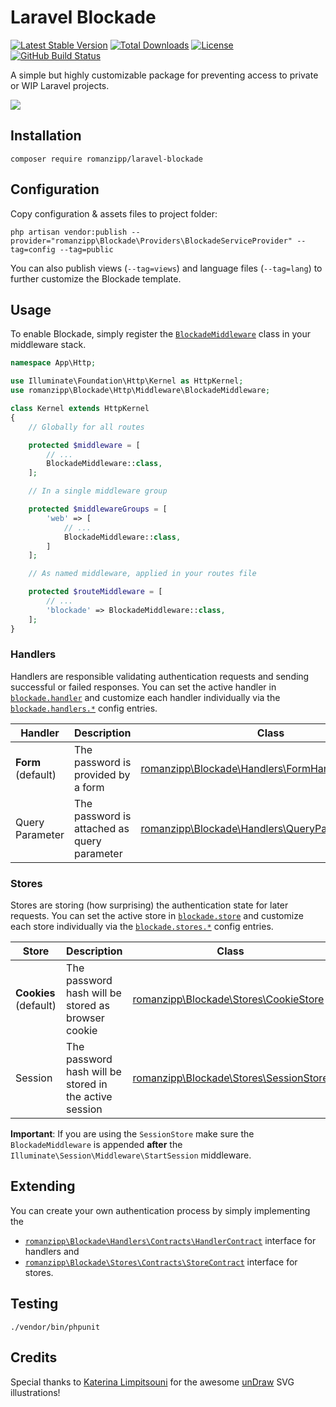 # Laravel Blockade

[![Latest Stable Version](https://img.shields.io/packagist/v/romanzipp/Laravel-Blockade.svg?style=flat-square)](https://packagist.org/packages/romanzipp/laravel-blockade)
[![Total Downloads](https://img.shields.io/packagist/dt/romanzipp/Laravel-Blockade.svg?style=flat-square)](https://packagist.org/packages/romanzipp/laravel-blockade)
[![License](https://img.shields.io/packagist/l/romanzipp/Laravel-Blockade.svg?style=flat-square)](https://packagist.org/packages/romanzipp/laravel-blockade)
[![GitHub Build Status](https://img.shields.io/github/workflow/status/romanzipp/Laravel-Blockade/Tests?style=flat-square)](https://github.com/romanzipp/Laravel-Blockade/actions)

A simple but highly customizable package for preventing access to private or WIP Laravel projects.

![](https://raw.githubusercontent.com/romanzipp/Laravel-Blockade/master/preview.png)

## Installation

```
composer require romanzipp/laravel-blockade
```

## Configuration

Copy configuration & assets files to project folder:

```
php artisan vendor:publish --provider="romanzipp\Blockade\Providers\BlockadeServiceProvider" --tag=config --tag=public
```

You can also publish views (`--tag=views`) and language files (`--tag=lang`) to further customize the Blockade template.

## Usage

To enable Blockade, simply register the [`BlockadeMiddleware`](https://github.com/romanzipp/Laravel-Blockade/blob/master/src/Http/Middleware/BlockadeMiddleware.php) class in your middleware stack.

```php
namespace App\Http;

use Illuminate\Foundation\Http\Kernel as HttpKernel;
use romanzipp\Blockade\Http\Middleware\BlockadeMiddleware;

class Kernel extends HttpKernel
{
    // Globally for all routes

    protected $middleware = [
        // ...
        BlockadeMiddleware::class,
    ];

    // In a single middleware group

    protected $middlewareGroups = [
        'web' => [
            // ...
            BlockadeMiddleware::class,
        ]
    ];

    // As named middleware, applied in your routes file

    protected $routeMiddleware = [
        // ...
        'blockade' => BlockadeMiddleware::class,
    ];
}
```

### Handlers

Handlers are responsible validating authentication requests and sending successful or failed responses. You can set the active handler in [`blockade.handler`](https://github.com/romanzipp/Laravel-Blockade/blob/master/config/blockade.php#L28) and customize each handler individually via the [`blockade.handlers.*`](https://github.com/romanzipp/Laravel-Blockade/blob/master/config/blockade.php#L51) config entries.

| Handler | Description | Class |
| --- | --- | --- |
| **Form** (default) | The password is provided by a form | [romanzipp\Blockade\Handlers\FormHandler](https://github.com/romanzipp/Laravel-Blockade/blob/master/src/Handlers/FormHandler.php) |
| Query Parameter | The password is attached as query parameter | [romanzipp\Blockade\Handlers\QueryParameterHandler](https://github.com/romanzipp/Laravel-Blockade/blob/master/src/Handlers/QueryParameterHandler.php) | 

### Stores

Stores are storing (how surprising) the authentication state for later requests. You can set the active store in [`blockade.store`](https://github.com/romanzipp/Laravel-Blockade/blob/master/config/blockade.php#L38) and customize each store individually via the [`blockade.stores.*`](https://github.com/romanzipp/Laravel-Blockade/blob/master/config/blockade.php#L81) config entries.

| Store | Description | Class |
| --- | --- | --- |
| **Cookies** (default) | The password hash will be stored as browser cookie | [romanzipp\Blockade\Stores\CookieStore](https://github.com/romanzipp/Laravel-Blockade/blob/master/src/Stores/CookieStore.php) |
| Session | The password hash will be stored in the active session | [romanzipp\Blockade\Stores\SessionStore](https://github.com/romanzipp/Laravel-Blockade/blob/master/src/Stores/SessionStore.php) | 

**Important**: If you are using the `SessionStore` make sure the `BlockadeMiddleware` is appended **after** the `Illuminate\Session\Middleware\StartSession` middleware.

## Extending

You can create your own authentication process by simply implementing the
 - [`romanzipp\Blockade\Handlers\Contracts\HandlerContract`](https://github.com/romanzipp/Laravel-Blockade/blob/master/src/Handlers/Contracts/HandlerContract.php) interface for handlers and
 - [`romanzipp\Blockade\Stores\Contracts\StoreContract`](https://github.com/romanzipp/Laravel-Blockade/blob/master/src/Stores/Contracts/StoreContract.php) interface for stores.

## Testing

```
./vendor/bin/phpunit
```

## Credits

Special thanks to [Katerina Limpitsouni](https://twitter.com/ninaLimpi) for the awesome [unDraw](https://undraw.co) SVG illustrations!
